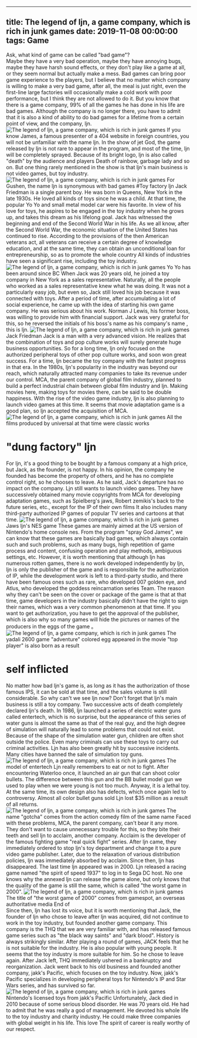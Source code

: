
---
title: The legend of ljn, a game company, which is rich in junk games
date: 2019-11-08 00:00:00
tags:  Game
---
Ask, what kind of game can be called "bad game"?  
Maybe they have a very bad operation, maybe they have annoying bugs, maybe they have harsh sound effects, or they don't play like a game at all, or they seem normal but actually make a mess. Bad games can bring poor game experience to the players, but I believe that no matter which company is willing to make a very bad game, after all, the meal is just right, even the first-line large factories will occasionally make a cold work with poor performance, but I think they are not allowed to do it.
But you know that there is a game company, 99% of all the games he has done in his life are bad games. Although the company is no longer there, you have to admit that it is also a kind of ability to do bad games for a lifetime from a certain point of view, and the company, ljn.
![The legend of ljn, a game company, which is rich in junk games](4c6cdae5d1dc4c2fb8b67e1f5211768e.jpg)
If you know James, a famous presenter of a 404 website in foreign countries, you will not be unfamiliar with the name ljn. In the show of jet God, the game released by ljn is not rare to appear in the program, and most of the time, ljn will be completely sprayed. Because of its bright logo, ljn is also called "death" by the audience and players Death of rainbow, garbage lady and so on. But one thing rarely mentioned in the show is that ljn's main business is not video games, but toy industry.
![The legend of ljn, a game company, which is rich in junk games](fc96d8c9d76845139e48f7c45835b437.jpg)
For Gushen, the name ljn is synonymous with bad games
#Toy factory ljn
Jack Friedman is a single parent boy. He was born in Queens, New York in the late 1930s. He loved all kinds of toys since he was a child. At that time, the popular Yo Yo and small metal model car were his favorite. In view of his love for toys, he aspires to be engaged in the toy industry when he grows up, and takes this dream as his lifelong goal.
Jack has witnessed the beginning and end of the Second World War in his life. As we all know, after the Second World War, the economic situation of the United States has continued to rise. According to the provisions of the then American veterans act, all veterans can receive a certain degree of knowledge education, and at the same time, they can obtain an unconditional loan for entrepreneurship, so as to promote the whole country All kinds of industries have seen a significant rise, including the toy industry.
![The legend of ljn, a game company, which is rich in junk games](7cd993e83ac14590b982a114171682e8.jpg)
Yo Yo has been around since BC
When Jack was 20 years old, he joined a toy company in New York as a sales representative. Naturally, all the people who worked as a sales representative knew what he was doing. It was not a particularly easy job, but even so, Jack still loved his job because it was connected with toys. After a period of time, after accumulating a lot of social experience, he came up with the idea of starting his own game company. He was serious about his work. Norman J Lewis, his former boss, was willing to provide him with financial support. Jack was very grateful for this, so he reversed the initials of his boss's name as his company's name , this is ljn.
![The legend of ljn, a game company, which is rich in junk games](ef09b8f7f03c4872a69d5f0e3b557e57.jpg)
Jack Friedman
Jack is a man with a very advanced vision. He realizes that the combination of toys and pop culture works will surely generate huge business opportunities. So for a long time, ljn only focused on the authorized peripheral toys of other pop culture works, and soon won great success. For a time, ljn became the toy company with the fastest progress in that era.
In the 1980s, ljn's popularity in the industry was beyond our reach, which naturally attracted many companies to take its revenue under our control. MCA, the parent company of global film industry, planned to build a perfect industrial chain between global film industry and ljn. Making movies here, making toys for movies there, can be said to be double happiness.
With the rise of the video game industry, ljn is also planning to launch video games at this time. It seems that movie adaptation game is a good plan, so ljn accepted the acquisition of MCA.
![The legend of ljn, a game company, which is rich in junk games](bd652b477f844b54b1d3d01fc70476e7.jpg)
All the films produced by universal at that time were classic works
#  "dung factory" ljn
For ljn, it's a good thing to be bought by a famous company at a high price, but Jack, as the founder, is not happy. In his opinion, the company he founded has become the property of others, and he has no complete control right, so he chooses to leave.
As he said, Jack's departure has no impact on the company. Ljn still wants to launch video games. They have successively obtained many movie copyrights from MCA for developing adaptation games, such as Spielberg's jaws, Robert zemikis's back to the future series, etc., except for the IP of their own films It also includes many third-party authorized IP games of popular TV series and cartoons at that time.
![The legend of ljn, a game company, which is rich in junk games](32079d2e33ac432bbfab8ee060cad5f1.jpg)
Jaws ljn's NES game
These games are mainly aimed at the US version of Nintendo's home console nes. From the program "spray God James", we can know that these games are basically bad games, which always contain such and such problems, such as many bugs, high repetition of game process and content, confusing operation and play methods, ambiguous settings, etc.
However, it is worth mentioning that although ljn has numerous rotten games, there is no work developed independently by ljn, ljn is only the publisher of the game and is responsible for the authorization of IP, while the development work is left to a third-party studio, and there have been famous ones such as rare, who developed 007 golden eye, and Atlus, who developed the goddess reincarnation series Team.
The reason why they can't be seen on the cover or package of the game is that at that time, game developers in the industry basically didn't have the right to sign their names, which was a very common phenomenon at that time. If you want to get authorization, you have to get the approval of the publisher, which is also why so many games will hide the pictures or names of the producers in the eggs of the game 。
![The legend of ljn, a game company, which is rich in junk games](f37279aa8ac24e05876466b18b90613a.jpg)
The yadali 2600 game "adventure" colored egg appeared in the movie "top player" is also born as a result
# self inflicted
No matter how bad ljn's game is, as long as it has the authorization of those famous IPS, it can be sold at that time, and the sales volume is still considerable. So why can't we see ljn now? Don't forget that ljn's main business is still a toy company. Two successive acts of death completely declared ljn's death.
In 1986, ljn launched a series of electric water guns called entertech, which is no surprise, but the appearance of this series of water guns is almost the same as that of the real guy, and the high degree of simulation will naturally lead to some problems that could not exist. Because of the shape of the simulation water gun, children are often shot outside the police. Even many criminals can use these toys to carry out criminal activities. Ljn has also been greatly hit by successive incidents. Many cities have banned the sale of simulation toy guns.
![The legend of ljn, a game company, which is rich in junk games](926c34a33d7442c88b3e8aced06c7728.jpg)
The model of entertech
Ljn really remembers to eat or not to fight. After encountering Waterloo once, it launched an air gun that can shoot color bullets. The difference between this gun and the BB bullet model gun we used to play when we were young is not too much. Anyway, it is a lethal toy. At the same time, its own design also has defects, which once again led to controversy. Almost all color bullet guns sold Ljn lost $35 million as a result of all returns.
![The legend of ljn, a game company, which is rich in junk games](df020798b0b54802a268d4782a40ff8b.jpg)
The name "gotcha" comes from the action comedy film of the same name
Faced with these problems, MCA, the parent company, can't bear it any more. They don't want to cause unnecessary trouble for this, so they bite their teeth and sell ljn to acclaim, another company. Acclaim is the developer of the famous fighting game "real quick fight" series. After ljn came, they immediately ordered to stop ljn's toy department and change it to a pure video game publisher. Later, due to the relaxation of various distribution policies, ljn was immediately absorbed by acclaim.
Since then, ljn has disappeared. The last time ljn appeared was in 2000. Ljn released a racing game named "the spirit of speed 1937" to log in to Sega DC host. No one knows why the annexed ljn can release the game alone, but only knows that the quality of the game is still the same, which is called "the worst game in 2000".
![The legend of ljn, a game company, which is rich in junk games](70e05b70bf974e03b91ef773dd37704b.jpg)
The title of "the worst game of 2000" comes from gamespot, an overseas authoritative media
End of       
Since then, ljn has lost its voice, but it is worth mentioning that Jack, the founder of ljn who chose to leave after ljn was acquired, did not continue to work in the toy industry, but founded another game company. This company is the THQ that we are very familiar with, and has released famous game series such as "the black way saints" and "dark blood".
History is always strikingly similar. After playing a round of games, JACK feels that he is not suitable for the industry. He is also popular with young people. It seems that the toy industry is more suitable for him. So he chose to leave again. After Jack left, THQ immediately ushered in a bankruptcy and reorganization. Jack went back to his old business and founded another company, jakk's Pacific, which focuses on the toy industry. Now, jakk's Pacific specializes in developing peripheral toys for Nintendo's IP and Star Wars series, and has survived so far.
![The legend of ljn, a game company, which is rich in junk games](6d746911ead045fe84133616a478ec4a.jpg)
Nintendo's licensed toys from jakk's Pacific
Unfortunately, Jack died in 2010 because of some serious blood disorder. He was 70 years old. He had to admit that he was really a god of management. He devoted his whole life to the toy industry and charity industry. He could make three companies with global weight in his life. This love The spirit of career is really worthy of our respect.